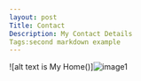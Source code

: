 ```yaml
---
layout: post
Title: Contact
Description: My Contact Details
Tags:second markdown example
---
```


![alt text is My Home()]![image1](https://user-images.githubusercontent.com/91163642/155028549-58df979a-2ece-485d-98a0-3f09261c9dac.jpeg)
